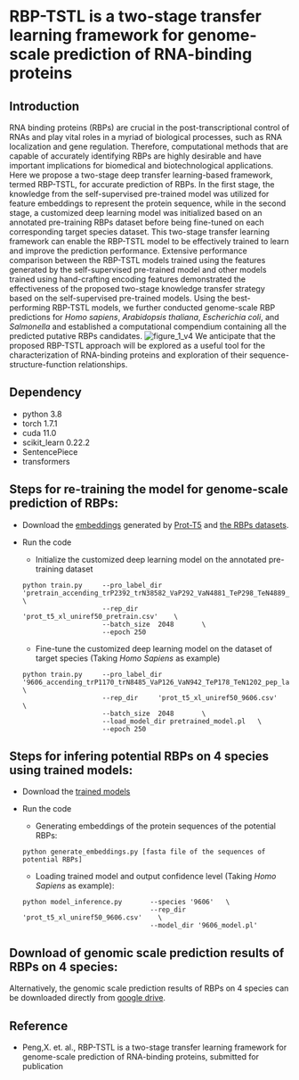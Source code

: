# RBP-TSTL is a two-stage transfer learning framework for genome-scale prediction of RNA-binding proteins
## Introduction

RNA binding proteins (RBPs) are crucial in the post-transcriptional control of RNAs and play vital roles in a myriad of biological processes, such as RNA localization and gene regulation. Therefore, computational methods that are capable of accurately identifying RBPs are highly desirable and have important implications for biomedical and biotechnological applications. Here we propose a two-stage deep transfer learning-based framework, termed RBP-TSTL, for accurate prediction of RBPs. In the first stage, the knowledge from the self-supervised pre-trained model was utilized for feature embeddings to represent the protein sequence, while in the second stage, a customized deep learning model was initialized based on an annotated pre-training RBPs dataset before being fine-tuned on each corresponding target species dataset. This two-stage transfer learning framework can enable the RBP-TSTL model to be effectively trained to learn and improve the prediction performance. Extensive performance comparison between the RBP-TSTL models trained using the features generated by the self-supervised pre-trained model and other models trained using hand-crafting encoding features demonstrated the effectiveness of the proposed two-stage knowledge transfer strategy based on the self-supervised pre-trained models. Using the best-performing RBP-TSTL models, we further conducted genome-scale RBP predictions for *Homo sapiens*, *Arabidopsis thaliana*, *Escherichia coli*, and *Salmonella* and established a computational compendium containing all the predicted putative RBPs candidates. 
![figure_1_v4](https://user-images.githubusercontent.com/72983482/154390499-45bed4dc-a8f4-4c38-9a5a-e91b0d112842.png)
We anticipate that the proposed RBP-TSTL approach will be explored as a useful tool for the characterization of RNA-binding proteins and exploration of their sequence-structure-function relationships.
## Dependency
* python 3.8
* torch 1.7.1
* cuda 11.0
* scikit_learn 0.22.2 
* SentencePiece 
* transformers
## Steps for re-training the model for genome-scale prediction of RBPs:
* Download the [embeddings](https://drive.google.com/drive/folders/17hbcbqwrFsxam3njYmPsUMb_3iycbLHK?usp=sharing) generated by [Prot-T5](https://github.com/agemagician/ProtTrans) and [the RBPs datasets](https://drive.google.com/drive/folders/1T_PGS3Ake0HGG7S4A4nopcJY5ieQur_4?usp=sharing).
- Run the code 
    - Initialize the customized deep learning model on the annotated pre-training dataset
    ```
    python train.py     --pro_label_dir 'pretrain_accending_trP2392_trN38582_VaP292_VaN4881_TeP298_TeN4889_pep_label.csv'   \ 
                        --rep_dir     'prot_t5_xl_uniref50_pretrain.csv'    \
                        --batch_size  2048       \
                        --epoch 250 
    ```
    - Fine-tune the customized deep learning model on the dataset of target species (Taking *Homo Sapiens* as example)
    
    ```
    python train.py     --pro_label_dir '9606_accending_trP1170_trN8485_VaP126_VaN942_TeP178_TeN1202_pep_label.csv'   \ 
                        --rep_dir     'prot_t5_xl_uniref50_9606.csv'    \
                        --batch_size  2048       \
                        --load_model_dir pretrained_model.pl   \
                        --epoch 250 
    ```

## Steps for infering potential RBPs on 4 species using trained models:
* Download the [trained models](https://drive.google.com/drive/folders/1ZGBkgefSMD0hxILR9AIF7VG8yWfikg1q?usp=sharing)
- Run the code 
    - Generating embeddings of the protein sequences of the potential RBPs:
    ```
    python generate_embeddings.py [fasta file of the sequences of potential RBPs]
    ```
    - Loading trained model and output confidence level (Taking *Homo Sapiens* as example):
    
    ```
    python model_inference.py       --species '9606'   \ 
                                    --rep_dir     'prot_t5_xl_uniref50_9606.csv'    \
                                    --model_dir '9606_model.pl'   
    ```

## Download of genomic scale prediction results of RBPs on 4 species:
Alternatively, the genomic scale prediction results of RBPs on 4 species can be downloaded directly from [google drive](https://drive.google.com/file/d/1i0oYZCt24j5--rBCuUeky81qEOZwlLT9/view?usp=sharing).
## Reference
* Peng,X. et. al., RBP-TSTL is a two-stage transfer learning framework for genome-scale prediction of RNA-binding proteins, submitted for publication
